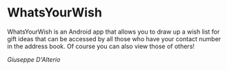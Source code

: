 # WhatsYourWish

WhatsYourWish is an Android app that allows you to draw up a wish list for gift ideas that can be accessed by all those who have your contact number in the address book. Of course you can also view those of others!

<i>Giuseppe D'Alterio</i>
